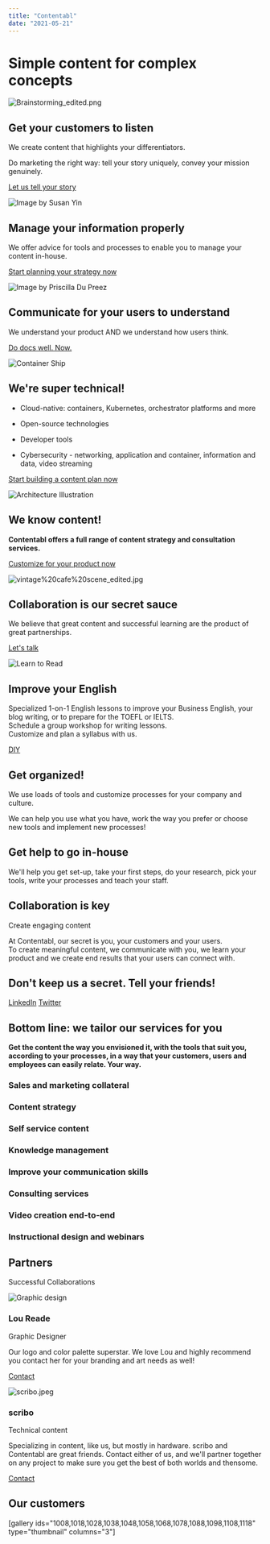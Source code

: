 ```yaml
---
title: "Contentabl"
date: "2021-05-21"
---
```


# Simple content for complex concepts

![Brainstorming_edited.png](images/b5e76-dd3d09_f8f60f4aaf7845a984a30f0705e395e1mv2.png)

## Get your customers to listen

We create content that highlights your differentiators.

Do marketing the right way: tell your story uniquely, convey your mission genuinely.

[Let us tell your story](?p=878)

![Image by Susan Yin](images/b128b-nsplsh_c99ed8e66f8041e7b1ae591ae690fb3dmv2.jpg)

## Manage your information properly

We offer advice for tools and processes to enable you to manage your content in-house.

[Start planning your strategy now](mailto:rachel@contentabl.io)

![Image by Priscilla Du Preez](images/a4b65-nsplsh_454c6e7855444673366563mv2_d_5472_3648_s_4_2.jpg)

## Communicate for your users to understand

We understand your product AND we understand how users think.

[Do docs well. Now.](?p=898)

![Container Ship](images/300ba-dac2e15b388a4baea4cef341f7290058.jpg)

## We're super technical!

- Cloud-native: containers, Kubernetes, orchestrator platforms and more
    
- Open-source technologies
    
- Developer tools
    
- Cybersecurity - networking, application and container, information and data, video streaming
    

[Start building a content plan now](mailto:rachel@contentabl.io)

![Architecture Illustration](images/a9797-7fba3905ea184ee29642cf0def056821.jpg)

## We know content!

**Contentabl offers a full range of content strategy and consultation services.**

[Customize for your product now](?p=968)

![vintage%20cafe%20scene_edited.jpg](images/8d3a5-dd3d09_01ae763039c14e5c8bfd6bee6748e8bcmv2.jpg)

## Collaboration is our secret sauce

We believe that great content and successful learning are the product of great partnerships.

[Let's talk](?p=978)

![Learn to Read](images/98c3e-efedb5f6f20d755329ac9d73a84bacbc.jpg)

## Improve your English

Specialized 1-on-1 English lessons to improve your Business English, your blog writing, or to prepare for the TOEFL or IELTS.  
Schedule a group workshop for writing lessons.  
Customize and plan a syllabus with us.

[DIY](?p=908)

## Get organized!

We use loads of tools and customize processes for your company and culture.

We can help you use what you have, work the way you prefer or choose new tools and implement new processes!

## Get help to go in-house

We'll help you get set-up, take your first steps, do your research, pick your tools, write your processes and teach your staff.

## Collaboration is key

Create engaging content

At Contentabl, our secret is you, your customers and your users.  
To create meaningful content, we communicate with you, we learn your product and we create end results that your users can connect with.

## Don't keep us a secret. Tell your friends!

[LinkedIn](https://www.linkedin.com/shareArticle?mini=true&url=https%3A%2F%2Fwww.contentabl.io%2F&title=Get%20satisfying%20content%20for%20your%20product&summary=Simple%20content%20for%20complex%20concepts) [Twitter](https://twitter.com/intent/tweet?url=https%3A%2F%2Fwww.contentabl.io%2F&text=Simple%20content%20for%20complex%20concepts&hashtags=contentstrategy)

## Bottom line: we tailor our services for you

**Get the content the way you envisioned it, with the tools that suit you, according to your processes, in a way that your customers, users and employees can easily relate. Your way.**

### Sales and marketing collateral

### Content strategy

### Self service content

### Knowledge management

### Improve your communication skills

### Consulting services

### Video creation end-to-end

### Instructional design and webinars

## Partners

Successful Collaborations

![Graphic design](images/06375-dd3d09_1a2ecf77a2944a2e84de750a40bfa9d1mv2.png)

### Lou Reade

Graphic Designer

Our logo and color palette superstar. We love Lou and highly recommend you contact her for your branding and art needs as well!

[Contact](https://www.loureade.co.uk/)

![scribo.jpeg](images/a9880-dd3d09_3494bb727d514e308ac0856be1832f11mv2.jpeg)

### scribo

Technical content

Specializing in content, like us, but mostly in hardware. scribo and Contentabl are great friends. Contact either of us, and we'll partner together on any project to make sure you get the best of both worlds and thensome.

[Contact](https://www.scribo.co.il/)

## Our customers

\[gallery ids="1008,1018,1028,1038,1048,1058,1068,1078,1088,1098,1108,1118" type="thumbnail" columns="3"\]

